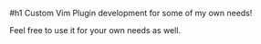 #h1 Custom Vim Plugin development for some of my own needs! 

Feel free to use it for your own needs as well.
